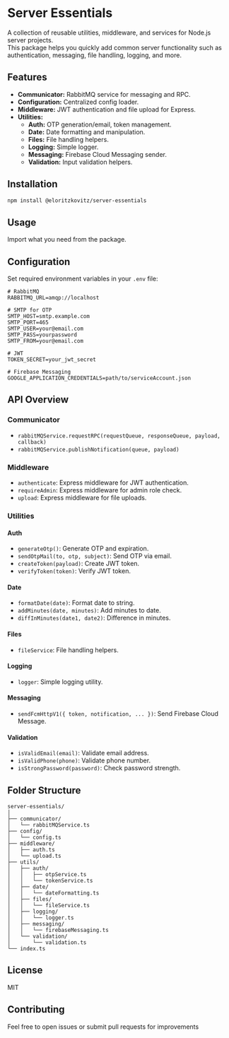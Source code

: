 # Server Essentials

A collection of reusable utilities, middleware, and services for Node.js server projects.  
This package helps you quickly add common server functionality such as authentication, messaging, file handling, logging, and more.

## Features

- **Communicator:** RabbitMQ service for messaging and RPC.
- **Configuration:** Centralized config loader.
- **Middleware:** JWT authentication and file upload for Express.
- **Utilities:**
  - **Auth:** OTP generation/email, token management.
  - **Date:** Date formatting and manipulation.
  - **Files:** File handling helpers.
  - **Logging:** Simple logger.
  - **Messaging:** Firebase Cloud Messaging sender.
  - **Validation:** Input validation helpers.

## Installation

```bash
npm install @eloritzkovitz/server-essentials
```

## Usage

Import what you need from the package.

## Configuration

Set required environment variables in your `.env` file:

```env
# RabbitMQ
RABBITMQ_URL=amqp://localhost

# SMTP for OTP
SMTP_HOST=smtp.example.com
SMTP_PORT=465
SMTP_USER=your@email.com
SMTP_PASS=yourpassword
SMTP_FROM=your@email.com

# JWT
TOKEN_SECRET=your_jwt_secret

# Firebase Messaging
GOOGLE_APPLICATION_CREDENTIALS=path/to/serviceAccount.json
```

## API Overview

### Communicator

- `rabbitMQService.requestRPC(requestQueue, responseQueue, payload, callback)`
- `rabbitMQService.publishNotification(queue, payload)`

### Middleware

- `authenticate`: Express middleware for JWT authentication.
- `requireAdmin`: Express middleware for admin role check.
- `upload`: Express middleware for file uploads.

### Utilities

#### Auth
- `generateOtp()`: Generate OTP and expiration.
- `sendOtpMail(to, otp, subject)`: Send OTP via email.
- `createToken(payload)`: Create JWT token.
- `verifyToken(token)`: Verify JWT token.

#### Date
- `formatDate(date)`: Format date to string.
- `addMinutes(date, minutes)`: Add minutes to date.
- `diffInMinutes(date1, date2)`: Difference in minutes.

#### Files
- `fileService`: File handling helpers.

#### Logging
- `logger`: Simple logging utility.

#### Messaging
- `sendFcmHttpV1({ token, notification, ... })`: Send Firebase Cloud Message.

#### Validation
- `isValidEmail(email)`: Validate email address.
- `isValidPhone(phone)`: Validate phone number.
- `isStrongPassword(password)`: Check password strength.

## Folder Structure

```
server-essentials/
│
├── communicator/
│   └── rabbitMQService.ts
├── config/
│   └── config.ts
├── middleware/
│   ├── auth.ts
│   └── upload.ts
├── utils/
│   ├── auth/
│   │   ├── otpService.ts
│   │   └── tokenService.ts
│   ├── date/
│   │   └── dateFormatting.ts
│   ├── files/
│   │   └── fileService.ts
│   ├── logging/
│   │   └── logger.ts
│   ├── messaging/
│   │   └── firebaseMessaging.ts
│   └── validation/
│       └── validation.ts
└── index.ts
```

## License

MIT

## Contributing

Feel free to open issues or submit pull requests for improvements
